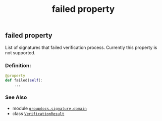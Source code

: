 ﻿---
title: failed property
second_title: GroupDocs.Signature for Python via .NET API References
description: 
type: docs
url: /python-net/groupdocs.signature.domain/verificationresult/failed/
is_root: false
weight: 40
---

## failed property


List of signatures that failed verification process.
Currently this property is not supported.
### Definition:
```python
@property
def failed(self):
    ...
```

### See Also
* module [`groupdocs.signature.domain`](../../)
* class [`VerificationResult`](/signature/python-net/groupdocs.signature.domain/verificationresult)
